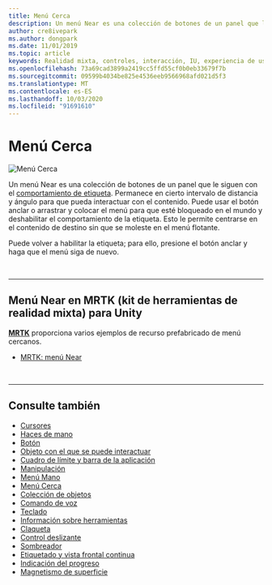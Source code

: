 ```yaml
---
title: Menú Cerca
description: Un menú Near es una colección de botones de un panel que le siguen con el comportamiento de etiqueta.
author: cre8ivepark
ms.author: dongpark
ms.date: 11/01/2019
ms.topic: article
keywords: Realidad mixta, controles, interacción, IU, experiencia de usuario
ms.openlocfilehash: 73a69cad3899a2419cc5ffd55cf0b0eb33679f7b
ms.sourcegitcommit: 09599b4034be825e4536eeb9566968afd021d5f3
ms.translationtype: MT
ms.contentlocale: es-ES
ms.lasthandoff: 10/03/2020
ms.locfileid: "91691610"
---
```

# <a name="near-menu"></a>Menú Cerca

![Menú Cerca](images/UX_Hero_NearMenu.jpg)

Un menú Near es una colección de botones de un panel que le siguen con el [comportamiento de etiqueta](billboarding-and-tag-along.md#what-is-a-tag-along). Permanece en cierto intervalo de distancia y ángulo para que pueda interactuar con el contenido. Puede usar el botón anclar o arrastrar y colocar el menú para que esté bloqueado en el mundo y deshabilitar el comportamiento de la etiqueta. Esto le permite centrarse en el contenido de destino sin que se moleste en el menú flotante.

Puede volver a habilitar la etiqueta; para ello, presione el botón anclar y haga que el menú siga de nuevo.

<br>

---

## <a name="near-menu-in-mrtk-mixed-reality-toolkit-for-unity"></a>Menú Near en MRTK (kit de herramientas de realidad mixta) para Unity
**[MRTK](https://github.com/Microsoft/MixedRealityToolkit-Unity)** proporciona varios ejemplos de recurso prefabricado de menú cercanos.

* [MRTK: menú Near](https://microsoft.github.io/MixedRealityToolkit-Unity/Documentation/README_NearMenu.html)


<br>

---


## <a name="see-also"></a>Consulte también

* [Cursores](cursors.md)
* [Haces de mano](point-and-commit.md)
* [Botón](button.md)
* [Objeto con el que se puede interactuar](interactable-object.md)
* [Cuadro de límite y barra de la aplicación](app-bar-and-bounding-box.md)
* [Manipulación](direct-manipulation.md)
* [Menú Mano](hand-menu.md)
* [Menú Cerca](near-menu.md)
* [Colección de objetos](object-collection.md)
* [Comando de voz](voice-input.md)
* [Teclado](keyboard.md)
* [Información sobre herramientas](tooltip.md)
* [Claqueta](slate.md)
* [Control deslizante](slider.md)
* [Sombreador](shader.md)
* [Etiquetado y vista frontal continua](billboarding-and-tag-along.md)
* [Indicación del progreso](progress.md)
* [Magnetismo de superficie](surface-magnetism.md)
